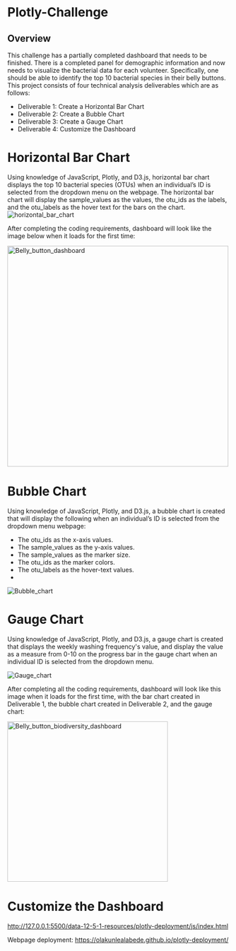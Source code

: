 # Plotly-Challenge
## Overview
This challenge has a partially completed dashboard that needs to be finished. There is a completed panel for demographic information and now needs to visualize the bacterial data for each volunteer. Specifically, one should be able to identify the top 10 bacterial species in their belly buttons. 
This project consists of four technical analysis deliverables which are as follows:

- Deliverable 1: Create a Horizontal Bar Chart
- Deliverable 2: Create a Bubble Chart
- Deliverable 3: Create a Gauge Chart
- Deliverable 4: Customize the Dashboard
# Horizontal Bar Chart
Using knowledge of JavaScript, Plotly, and D3.js, horizontal bar chart displays the top 10 bacterial species (OTUs) when an individual’s ID is selected from the dropdown menu on the webpage. The horizontal bar chart will display the sample_values as the values, the otu_ids as the labels, and the otu_labels as the hover text for the bars on the chart.
![horizontal_bar_chart](https://user-images.githubusercontent.com/89113627/151871625-ed4d6edd-3ab9-493a-b169-48e3fa409f80.png)

After completing the coding requirements, dashboard will look like the image below when it loads for the first time:

<img width="500" alt="Belly_button_dashboard" src="https://user-images.githubusercontent.com/89113627/151872656-4f1cc1e7-6556-44e2-89fd-4fb5dfc40cde.png">

# Bubble Chart
Using knowledge of JavaScript, Plotly, and D3.js, a bubble chart is created that will display the following when an individual’s ID is selected from the dropdown menu webpage:

- The otu_ids as the x-axis values.
- The sample_values as the y-axis values.
- The sample_values as the marker size.
- The otu_ids as the marker colors.
- The otu_labels as the hover-text values.
- 
![Bubble_chart](https://user-images.githubusercontent.com/89113627/151873383-85181221-b796-4cb7-b762-ee8d620f36b2.png)

# Gauge Chart
Using knowledge of JavaScript, Plotly, and D3.js, a gauge chart is created that displays the weekly washing frequency's value, and display the value as a measure from 0-10 on the progress bar in the gauge chart when an individual ID is selected from the dropdown menu.

![Gauge_chart](https://user-images.githubusercontent.com/89113627/151874032-fa2dab27-8585-4f64-b543-7cd536448e46.png)

After completing all the coding requirements, dashboard will look like this image when it loads for the first time, with the bar chart created in Deliverable 1, the bubble chart created in Deliverable 2, and the gauge chart:

<img width="363" alt="Belly_button_biodiversity_dashboard" src="https://user-images.githubusercontent.com/89113627/151875263-5aa6d389-71cd-4ef7-991e-7bf497c9a309.png">

# Customize the Dashboard

http://127.0.0.1:5500/data-12-5-1-resources/plotly-deployment/js/index.html

Webpage deployment: https://olakunlealabede.github.io/plotly-deployment/



